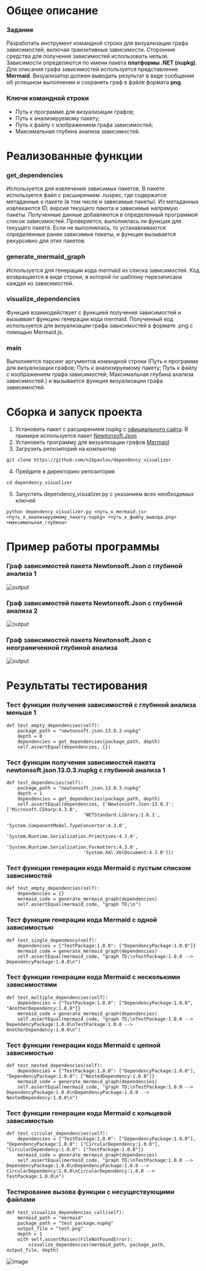 # Общее описание
### Задание
Разработать инструмент командной строки для визуализации графа зависимостей, включая транзитивные зависимости. Сторонние средства для получения зависимостей использовать нельзя.
Зависимости определяются по имени пакета **платформы .NET (nupkg)**. Для описания графа зависимостей используется представление **Mermaid**. Визуализатор должен выводить результат в виде сообщения об успешном выполнении и сохранять граф в файле формата **png**.
### Ключи командной строки
- Путь к программе для визуализации графов;
- Путь к анализируемому пакету;
- Путь к файлу с изображением графа зависимостей;
- Максимальная глубина анализа зависимостей.
# Реализованные функции
### get_dependencies
Используется для извлечения зависимых пакетов. В пакете используется файл с расширением .nuspec, где содержатся метаданные о пакете (в том числе и зависимые пакеты). Из метаданных извлекаются ID, версия текущего пакета и зависимые напрямую пакеты. Полученные данные добавляются в определенный программой список зависимостей. Проверяется, выполнялась ли функция для текущего пакета. Если не выполнялась, то устанавливаются определенные ранее зависимые пакеты, и функция вызывается рекурсивно для этих пакетов.
### generate_mermaid_graph
Используется для генерации кода mermaid из списка зависимостей. Код возвращается в виде строки, в которой по шаблону перезаписана каждая из зависимостей.
### visualize_dependencies
Функция взаимодействует с функцией получения зависимостей и вызыввает функцию генерации кода mermaid. Полученный код используется для визуализации графа зависимостей в формате .png с помощью Mermaid.js.
### main
Выполняется парсинг аргументов командной строки (Путь к программе для визуализации графов; Путь к анализируемому пакету; Путь к файлу с изображением графа зависимостей; Максимальная глубина анализа зависимостей.) и вызывается функция визуализации графа зависимостей.
# Сборка и запуск проекта
1. Установить пакет с расширением nupkg с [официального сайта](https://www.nuget.org/packages). В примере используется пакет [Newtonsoft.Json](https://www.nuget.org/packages/Newtonsoft.Json/#readme-body-tab)
2. Установить программу для визуализации графов [Mermaid](https://mermaid.js.org/)
3. Загрузить репозиторий на компьютер
```
git clone https://github.com/n1kpavlov/dependency_visualizer
```
4. Прейдите в директорию репозитория
```
cd dependency_visualizer
```
5. Запустить dependency_visualizer.py с указанием всех необходимых ключей
```
python dependency_visualizer.py <путь_к_mermaid.js> <путь_к_анализируемому_пакету.nupkg> <путь_к_файлу_вывода.png> <максимальная_глубина>
```
# Пример работы программы
### Граф зависимостей пакета Newtonsoft.Json с глубиной анализа 1
![output](https://github.com/user-attachments/assets/850ad660-7dff-4d92-8c07-d9e0f679bf24)
### Граф зависимостей пакета Newtonsoft.Json с глубиной анализа 2
![output](https://github.com/user-attachments/assets/95259622-ce49-4ac6-a56a-eefd2742abe4)
### Граф зависимостей пакета Newtonsoft.Json с неограниченной глубиной анализа
![output](https://github.com/user-attachments/assets/c7949dff-abc3-4d79-ab11-d1b0fb17034f)
# Результаты тестирования
### Тест функции получения зависимостей с глубиной анализа меньше 1
```
def test_empty_dependencies(self):
    package_path = "newtonsoft.json.13.0.3.nupkg"
    depth = 0
    dependencies = get_dependencies(package_path, depth)
    self.assertEqual(dependencies, {})
```
### Тест функции получения зависимостей пакета newtonsoft.json.13.0.3.nupkg с глубиной анализа 1
```
def test_dependencies(self):
    package_path = "newtonsoft.json.13.0.3.nupkg"
    depth = 1
    dependencies = get_dependencies(package_path, depth)
    self.assertEqual(dependencies, {'Newtonsoft.Json:13.0.3': ['Microsoft.CSharp:4.3.0',
                            'NETStandard.Library:1.6.1',
                            'System.ComponentModel.TypeConverter:4.3.0',
                            'System.Runtime.Serialization.Primitives:4.3.0',
                            'System.Runtime.Serialization.Formatters:4.3.0',
                            'System.Xml.XmlDocument:4.3.0']})
```
### Тест функции генерации кода Mermaid с пустым списком зависимостей
```
def test_empty_dependencies(self):
    dependencies = {}
    mermaid_code = generate_mermaid_graph(dependencies)
    self.assertEqual(mermaid_code, "graph TD;\n")
```
### Тест функции генерации кода Mermaid с одной зависимостью
```
def test_single_dependency(self):
    dependencies = {"TestPackage:1.0.0": ["DependencyPackage:1.0.0"]}
    mermaid_code = generate_mermaid_graph(dependencies)
    self.assertEqual(mermaid_code, "graph TD;\nTestPackage:1.0.0 --> DependencyPackage:1.0.0\n")
```
### Тест функции генерации кода Mermaid с несколькими зависимостями
```
def test_multiple_dependencies(self):
    dependencies = {"TestPackage:1.0.0": ["DependencyPackage:1.0.0", "AnotherDependency:1.0.0"]}
    mermaid_code = generate_mermaid_graph(dependencies)
    self.assertEqual(mermaid_code, "graph TD;\nTestPackage:1.0.0 --> DependencyPackage:1.0.0\nTestPackage:1.0.0 --> AnotherDependency:1.0.0\n")
```
### Тест функции генерации кода Mermaid с цепной зависимостью
```
def test_nested_dependencies(self):
    dependencies = {"TestPackage:1.0.0": ["DependencyPackage:1.0.0"], "DependencyPackage:1.0.0": ["NestedDependency:1.0.0"]}
    mermaid_code = generate_mermaid_graph(dependencies)
    self.assertEqual(mermaid_code, "graph TD;\nTestPackage:1.0.0 --> DependencyPackage:1.0.0\nDependencyPackage:1.0.0 --> NestedDependency:1.0.0\n")
```
### Тест функции генерации кода Mermaid с кольцевой зависимостью
```
def test_circular_dependencies(self):
    dependencies = {"TestPackage:1.0.0": ["DependencyPackage:1.0.0"], "DependencyPackage:1.0.0": ["CircularDependency:1.0.0"], "CircularDependency:1.0.0": ["TestPackage:1.0.0"]}
    mermaid_code = generate_mermaid_graph(dependencies)
    self.assertEqual(mermaid_code, "graph TD;\nTestPackage:1.0.0 --> DependencyPackage:1.0.0\nDependencyPackage:1.0.0 --> CircularDependency:1.0.0\nCircularDependency:1.0.0 --> TestPackage:1.0.0\n")
```
### Тестирование вызова функции с несуществующими файлами
```
def test_visualize_dependencies_call(self):
    mermaid_path = "mermaid"
    package_path = "test_package.nupkg"
    output_file = "test.png"
    depth = 1
    with self.assertRaises(FileNotFoundError):
        visualize_dependencies(mermaid_path, package_path, output_file, depth)
```
![image](https://github.com/user-attachments/assets/08078101-ca57-4820-b2f3-29bd2570d11c)
